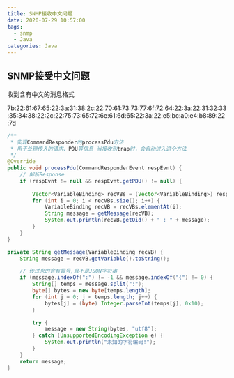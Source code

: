 ```yaml
---
title: SNMP接收中文问题
date: 2020-07-29 10:57:00
tags: 
  - snmp
  - Java
categories: Java
---
```




## SNMP接受中文问题

收到含有中文的消息格式

7b:22:61:67:65:22:3a:31:38:2c:22:70:61:73:73:77:6f:72:64:22:3a:22:31:32:33:35:34:38:22:2c:22:75:73:65:72:6e:61:6d:65:22:3a:22:e5:bc:a0:e4:b8:89:22:7d



```java
/**
 * 实现CommandResponder的processPdu方法
 * 用于处理传入的请求、PDU等信息 当接收到trap时，会自动进入这个方法
 */
@Override
public void processPdu(CommandResponderEvent respEvnt) {
    // 解析Response
    if (respEvnt != null && respEvnt.getPDU() != null) {
      
        Vector<VariableBinding> recVBs = (Vector<VariableBinding>) respEvnt.getPDU().getVariableBindings();
        for (int i = 0; i < recVBs.size(); i++) {
            VariableBinding recVB = recVBs.elementAt(i);
            String message = getMessage(recVB);
            System.out.println(recVB.getOid() + " : " + message);
        }
    }
}
```

```java
private String getMessage(VariableBinding recVB) {
    String message = recVB.getVariable().toString();

    // 传过来的含有冒号,且不是JSON字符串
    if (message.indexOf(":") != -1 && message.indexOf("{") != 0) {
        String[] temps = message.split(":");
        byte[] bytes = new byte[temps.length];
        for (int j = 0; j < temps.length; j++) {
            bytes[j] = (byte) Integer.parseInt(temps[j], 0x10);
        }

        try {
            message = new String(bytes, "utf8");
        } catch (UnsupportedEncodingException e) {
            System.out.println("未知的字符编码!");
        }
    }
    return message;
}
```

